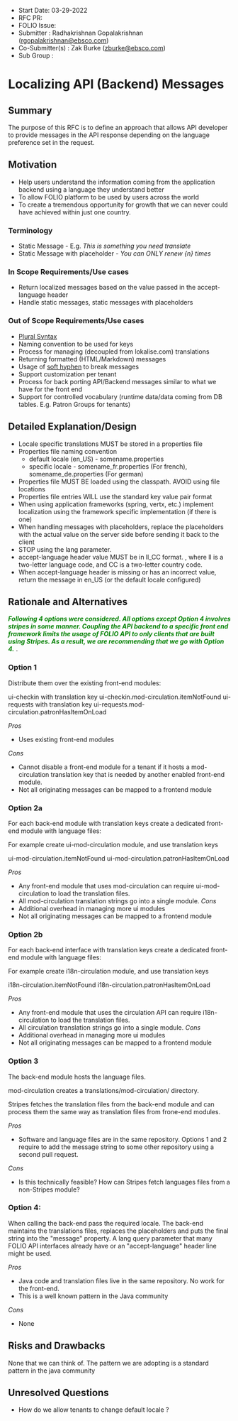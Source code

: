 
- Start Date: 03-29-2022
- RFC PR: 
- FOLIO Issue: 
- Submitter : Radhakrishnan Gopalakrishnan (rgopalakrishnan@ebsco.com)
- Co-Submitter(s) : Zak Burke (zburke@ebsco.com)
- Sub Group :

# Localizing API (Backend) Messages

## Summary
  The purpose of this RFC is to define an approach that allows API developer to provide
messages in the API response depending on the language preference set in the request. 


## Motivation

- Help users understand the information coming from the application backend using a language they understand better
- To allow FOLIO platform to be used by users across the world 
- To create a tremendous opportunity for growth that we can never could have achieved within just one country.

### Terminology
- Static Message - E.g. _This is something you need translate_
- Static Message with placeholder - _You can ONLY renew {n} times_
 

### In Scope Requirements/Use cases
- Return localized messages based on the value passed in the accept-language header
- Handle static messages, static messages with placeholders

### Out of Scope Requirements/Use cases
- [Plural Syntax](https://wiki.folio.org/display/I18N/How+To+translate+FOLIO#HowTotranslateFOLIO-Pluralsyntax)
- Naming convention to be used for keys
- Process for managing (decoupled from lokalise.com) translations
- Returning formatted (HTML/Markdown) messages
- Usage of [soft hyphen](https://wiki.folio.org/display/I18N/How+To+translate+FOLIO#HowTotranslateFOLIO-Softhyphentobreakwords) to break messages
- Support customization per tenant
- Process for back porting API/Backend messages similar to what we have for the front end 
- Support for controlled vocabulary (runtime data/data coming from DB tables. E.g. Patron Groups for tenants)

## Detailed Explanation/Design
- Locale specific translations MUST be stored in a properties file
- Properties file naming convention
  - default locale (en_US) - somename.properties
  - specific locale - somename_fr.properties (For french),  somename_de.properties (For german)
- Properties file MUST BE loaded using the classpath. AVOID using file locations
- Properties file entries WILL use the standard key value pair format
- When using application frameworks (spring, vertx, etc.) implement localization using the framework specific implementation (if there is one)
- When handling messages with placeholders, replace the placeholders with the actual value on the server side before
  sending it back to the client
- STOP using the lang parameter.
- accept-language header value MUST be in ll_CC format. , where ll is a two-letter language code, 
  and CC is a two-letter country code.
- When accept-language header is missing or has an incorrect value, return the message in en_US (or the default locale configured)


## Rationale and Alternatives
<span style="color:green">**_Following 4 options were considered. All options except Option 4 involves stripes in some manner.
Coupling the API backend to a specific front end framework limits the usage of FOLIO API to
only clients that are built using Stripes. As a result, we are recommending that we go with Option 4._**
</span>.

### Option 1
Distribute them over the existing front-end modules:

ui-checkin with translation key ui-checkin.mod-circulation.itemNotFound
ui-requests with translation key ui-requests.mod-circulation.patronHasItemOnLoad

*Pros*
- Uses existing front-end modules

*Cons*
- Cannot disable a front-end module for a tenant if it hosts a mod-circulation translation key that is needed by another enabled front-end module.
- Not all originating messages can be mapped to a frontend module 

### Option 2a
For each back-end module with translation keys create a dedicated front-end module with language files:

For example create ui-mod-circulation module, and use translation keys

ui-mod-circulation.itemNotFound
ui-mod-circulation.patronHasItemOnLoad

*Pros*
- Any front-end module that uses mod-circulation can require ui-mod-circulation to load the translation files.
- All mod-circulation translation strings go into a single module.
*Cons*
- Additional overhead in managing more ui modules
- Not all originating messages can be mapped to a frontend module

### Option 2b
For each back-end interface with translation keys create a dedicated front-end module with language files:

For example create i18n-circulation module, and use translation keys

i18n-circulation.itemNotFound
i18n-circulation.patronHasItemOnLoad

*Pros*
- Any front-end module that uses the circulation API can require i18n-circulation to load the translation files.
- All circulation translation strings go into a single module.
*Cons*
- Additional overhead in managing more ui modules
- Not all originating messages can be mapped to a frontend module

### Option 3
The back-end module hosts the language files.

mod-circulation creates a translations/mod-circulation/ directory.

Stripes fetches the translation files from the back-end module and can process them the same way as translation files from frone-end modules.

*Pros*
- Software and language files are in the same repository. Options 1 and 2 require to add the message string to some other repository using a second pull request.

*Cons*
- Is this technically feasible? How can Stripes fetch languages files from a non-Stripes module?

### Option 4:
When calling the back-end pass the required locale. The back-end maintains the translations files, replaces the placeholders and puts the final string into the "message" property. A lang query parameter that many FOLIO API interfaces already have or an "accept-language" header line might be used.

*Pros*
- Java code and translation files live in the same repository. No work for the front-end.
- This is a well known pattern in the Java community

*Cons*
- None

## Risks and Drawbacks

None that we can think of. The pattern we are adopting is a standard pattern in the java community


## Unresolved Questions
- How do we allow tenants to change default locale ?
